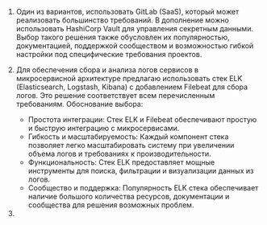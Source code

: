 1. Один из вариантов, использовать GitLab (SaaS), который может реализовать большинство требований. В дополнение можно использовать HashiCorp Vault для управления секретным данными. Выбор такого решения также обусловлен их популярностью, документацией, поддержкой сообществом и возможностью гибкой настройки под специфические требования проектов.

2. Для обеспечения сбора и анализа логов сервисов в микросервисной архитектуре предлагаю использовать стек ELK (Elasticsearch, Logstash, Kibana) с добавлением Filebeat для сбора логов. Это решение соответствует всем перечисленным требованиям.
   Обоснование выбора:
    - Простота интеграции: Стек ELK и Filebeat обеспечивают простую и быструю интеграцию с микросервисами.
    - Гибкость и масштабируемость: Каждый компонент стека позволяет легко масштабировать систему при увеличении объема логов и требованиях к производительности.
    - Функциональность: Стек ELK предоставляет мощные инструменты для поиска, фильтрации и визуализации данных из логов.
    - Сообщество и поддержка: Популярность ELK стека обеспечивает наличие большого количества ресурсов, документации и сообщества для решения возможных проблем.

3.
